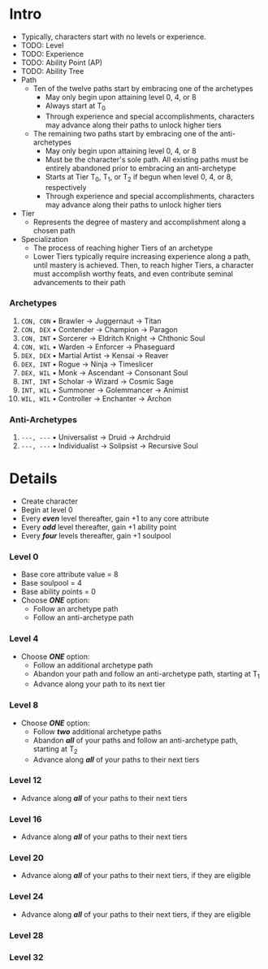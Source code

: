 # Intro
- Typically, characters start with no levels or experience.
- TODO: Level
- TODO: Experience
- TODO: Ability Point (AP)
- TODO: Ability Tree
- Path
  - Ten of the twelve paths start by embracing one of the archetypes
    - May only begin upon attaining level 0, 4, or 8
    - Always start at T<sub>0</sub>
    - Through experience and special accomplishments, characters may advance along their paths to unlock higher tiers
  - The remaining two paths start by embracing one of the anti-archetypes
    - May only begin upon attaining level 0, 4, or 8
    - Must be the character's sole path. All existing paths must be entirely abandoned prior to embracing an anti-archetype
    - Starts at Tier T<sub>0</sub>, T<sub>1</sub>, or T<sub>2</sub> if begun when level 0, 4, or 8, respectively
    - Through experience and special accomplishments, characters may advance along their paths to unlock higher tiers
- Tier
    - Represents the degree of mastery and accomplishment along a chosen path
- Specialization
    - The process of reaching higher Tiers of an archetype
    - Lower Tiers typically require increasing experience along a path, until mastery is achieved. Then, to reach higher Tiers, a character must accomplish worthy feats, and even contribute seminal advancements to their path
  
### Archetypes
1. `CON, CON` &bull; Brawler &rarr; Juggernaut &rarr; Titan
2. `CON, DEX` &bull; Contender &rarr; Champion &rarr; Paragon
3. `CON, INT` &bull; Sorcerer &rarr; Eldritch Knight &rarr; Chthonic Soul
4. `CON, WIL` &bull; Warden &rarr; Enforcer &rarr; Phaseguard
5. `DEX, DEX` &bull; Martial Artist &rarr; Kensai &rarr; Reaver
6. `DEX, INT` &bull; Rogue &rarr; Ninja &rarr; Timeslicer
7. `DEX, WIL` &bull; Monk &rarr; Ascendant &rarr; Consonant Soul
8. `INT, INT` &bull; Scholar &rarr; Wizard &rarr; Cosmic Sage
9. `INT, WIL` &bull; Summoner &rarr; Golemmancer &rarr; Animist
10. `WIL, WIL` &bull; Controller &rarr; Enchanter &rarr; Archon
  
### Anti-Archetypes
1. `---, ---` &bull; Universalist &rarr; Druid &rarr; Archdruid 
2. `---, ---` &bull;  Individualist &rarr; Solipsist &rarr; Recursive Soul
  
# Details
- Create character
- Begin at level 0
- Every _**even**_ level thereafter, gain +1 to any core attribute
- Every _**odd**_ level thereafter, gain +1 ability point
- Every _**four**_ levels thereafter, gain +1 soulpool
  
### Level 0
  - Base core attribute value = 8
  - Base soulpool = 4
  - Base ability points = 0
  - Choose _**ONE**_ option:
    - Follow an archetype path
    - Follow an anti-archetype path
  
### Level 4
  - Choose _**ONE**_ option:
    - Follow an additional archetype path
    - Abandon your path and follow an anti-archetype path, starting at T<sub>1</sub>
    - Advance along your path to its next tier
  
### Level 8
  - Choose _**ONE**_ option:
    - Follow _**two**_ additional archetype paths
    - Abandon _**all**_ of your paths and follow an anti-archetype path, starting at T<sub>2</sub>
    - Advance along _**all**_ of your paths to their next tiers
  
### Level 12
  - Advance along _**all**_ of your paths to their next tiers
  
### Level 16
  - Advance along _**all**_ of your paths to their next tiers
  
### Level 20
  - Advance along _**all**_ of your paths to their next tiers, if they are eligible
  
### Level 24
  - Advance along _**all**_ of your paths to their next tiers, if they are eligible
  
### Level 28
  
### Level 32
